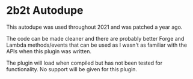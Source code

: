 # 2b2t Autodupe
This autodupe was used throughout 2021 and was patched a year ago.

The code can be made cleaner and there are probably better Forge and Lambda methods/events that can be used as I wasn't as familiar with the APIs when this plugin was written.

The plugin will load when compiled but has not been tested for functionality. No support will be given for this plugin.
